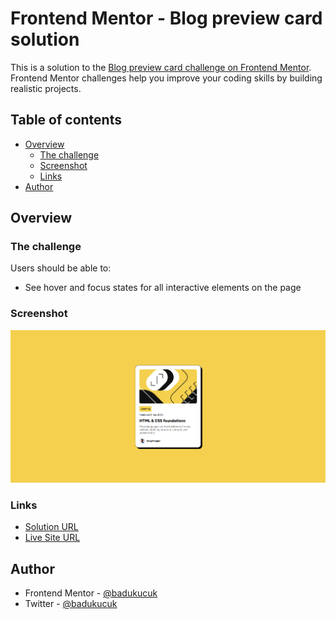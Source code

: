 # Frontend Mentor - Blog preview card solution

This is a solution to the [Blog preview card challenge on Frontend Mentor](https://www.frontendmentor.io/challenges/blog-preview-card-ckPaj01IcS). Frontend Mentor challenges help you improve your coding skills by building realistic projects. 

## Table of contents

- [Overview](#overview)
  - [The challenge](#the-challenge)
  - [Screenshot](#screenshot)
  - [Links](#links)
- [Author](#author)

## Overview

### The challenge

Users should be able to:

- See hover and focus states for all interactive elements on the page

### Screenshot

![](./screenshot.png)

### Links

- [Solution URL](https://www.frontendmentor.io/solutions/responsive-blog-preview-card-DJ6mJAAGyL)
- [Live Site URL](https://badukucuk.github.io/Blog-preview-card/)

## Author

- Frontend Mentor - [@badukucuk](https://www.frontendmentor.io/profile/badukucuk)
- Twitter - [@badukucuk](https://x.com/badukucuk)
